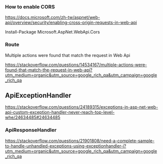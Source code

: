 ### How to enable CORS
https://docs.microsoft.com/zh-tw/aspnet/web-api/overview/security/enabling-cross-origin-requests-in-web-api

Install-Package Microsoft.AspNet.WebApi.Cors

### Route
Multiple actions were found that match the request in Web Api


https://stackoverflow.com/questions/14534167/multiple-actions-were-found-that-match-the-request-in-web-api?utm_medium=organic&utm_source=google_rich_qa&utm_campaign=google_rich_qa

## ApiExceptionHandler

https://stackoverflow.com/questions/24189315/exceptions-in-asp-net-web-api-custom-exception-handler-never-reach-top-level-whe/24634485#24634485


### ApiResponseHandler
https://stackoverflow.com/questions/21901808/need-a-complete-sample-to-handle-unhandled-exceptions-using-exceptionhandler-i?utm_medium=organic&utm_source=google_rich_qa&utm_campaign=google_rich_qa